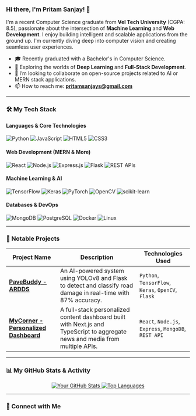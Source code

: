 ### Hi there, I'm Pritam Sanjay! 👋

I'm a recent Computer Science graduate from **Vel Tech University** (CGPA: 8.5), passionate about the intersection of **Machine Learning** and **Web Development**. I enjoy building intelligent and scalable applications from the ground up. I'm currently diving deep into computer vision and creating seamless user experiences.

* 🎓 Recently graduated with a Bachelor's in Computer Science.
* 🔭 Exploring the worlds of **Deep Learning** and **Full-Stack Development**.
* 🌱 I’m looking to collaborate on open-source projects related to AI or MERN stack applications.
* 📫 How to reach me: **pritamsanjays@gmail.com**

---

### 🛠️ My Tech Stack

#### Languages & Core Technologies
![Python](https://img.shields.io/badge/Python-3776AB?style=for-the-badge&logo=python&logoColor=white)
![JavaScript](https://img.shields.io/badge/JavaScript-F7DF1E?style=for-the-badge&logo=javascript&logoColor=black)
![HTML5](https://img.shields.io/badge/HTML5-E34F26?style=for-the-badge&logo=html5&logoColor=white)
![CSS3](https://img.shields.io/badge/CSS3-1572B6?style=for-the-badge&logo=css3&logoColor=white)

#### Web Development (MERN & More)
![React](https://img.shields.io/badge/React-20232A?style=for-the-badge&logo=react&logoColor=61DAFB)
![Node.js](https://img.shields.io/badge/Node.js-339933?style=for-the-badge&logo=nodedotjs&logoColor=white)
![Express.js](https://img.shields.io/badge/Express.js-000000?style=for-the-badge&logo=express&logoColor=white)
![Flask](https://img.shields.io/badge/Flask-000000?style=for-the-badge&logo=flask&logoColor=white)
![REST APIs](https://img.shields.io/badge/REST_APIs-0277BD?style=for-the-badge&logo=api&logoColor=white)

#### Machine Learning & AI
![TensorFlow](https://img.shields.io/badge/TensorFlow-FF6F00?style=for-the-badge&logo=tensorflow&logoColor=white)
![Keras](https://img.shields.io/badge/Keras-D00000?style=for-the-badge&logo=keras&logoColor=white)
![PyTorch](https://img.shields.io/badge/PyTorch-EE4C2C?style=for-the-badge&logo=pytorch&logoColor=white)
![OpenCV](https://img.shields.io/badge/OpenCV-5C3EE8?style=for-the-badge&logo=opencv&logoColor=white)
![scikit-learn](https://img.shields.io/badge/scikit--learn-%23F7931E?style=for-the-badge&logo=scikit-learn&logoColor=white)

#### Databases & DevOps
![MongoDB](https://img.shields.io/badge/MongoDB-4EA94B?style=for-the-badge&logo=mongodb&logoColor=white)
![PostgreSQL](https://img.shields.io/badge/PostgreSQL-316192?style=for-the-badge&logo=postgresql&logoColor=white)
![Docker](https://img.shields.io/badge/Docker-2496ED?style=for-the-badge&logo=docker&logoColor=white)
![Linux](https://img.shields.io/badge/Linux-FCC624?style=for-the-badge&logo=linux&logoColor=black)

---

### 🚀 Notable Projects

| Project Name                                                              | Description                                                                                 | Technologies Used                                                                                             |
| ------------------------------------------------------------------------- | ------------------------------------------------------------------------------------------- | ------------------------------------------------------------------------------------------------------------- |
| **[PaveBuddy - ARDDS](https://github.com/pritamsps/ARDDS_YOLO)** | An AI-powered system using YOLOv8 and Flask to detect and classify road damage in real-time with 87% accuracy.                   | `Python`, `TensorFlow`, `Keras`, `OpenCV`, `Flask`                                                            |
| **[MyCorner - Personalized Dashboard](https://github.com/pritamsps/personalized-content-dashboard)** | A full-stack personalized content dashboard built with Next.js and TypeScript to aggregate news and media from multiple APIs.         | `React`, `Node.js`, `Express`, `MongoDB`, `REST API`                                                          |

---

### 📊 My GitHub Stats & Activity

<p align="center">
  <a href="https://github.com/your-username">
    <img src="https://github-readme-stats.vercel.app/api?username=pritamsps&show_icons=true&theme=tokyonight&count_private=true" alt="Your GitHub Stats" />
    <img src="https://github-readme-stats.vercel.app/api/top-langs/?username=pritamsps&layout=compact&theme=tokyonight" alt="Top Languages" />
    
  </a>
</p>

---

### 🔗 Connect with Me

<p align="left">
<a href="https://linkedin.com/in/pritam-sanjay-sps/" target="blank"><img align="center" src="
